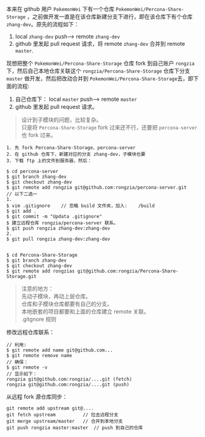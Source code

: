 本来在 github 用户 `PokemonWei` 下有一个仓库 `PokemonWei/Percona-Share-Storage` ，之前做开发一直是在该仓库新建分支下进行，即在该仓库下有个仓库 `zhang-dev`。原先的流程如下：  

1. local `zhang-dev` push--> remote `zhang-dev`
2. github 里发起 pull request 请求，将 remote `zhang-dev` 合并到 remote `master`.

现想把整个 `PokemonWei/Percona-Share-Storage` 仓库 fork 到自己账户 `rongzia` 下，然后自己本地仓库关联这个 `rongzia/Percona-Share-Storage` 仓库下分支 `master` 做开发，然后把改动合并到 `PokemonWei/Percona-Share-Storage`去，即下面的流程:

1. 自己仓库下： local `master` push--> remote `master`
2. github 里发起 pull request 请求。

> 设计到子模块的问题，比较复杂。  
> 只是将 `Percona-Share-Storage` fork 过来还不行，还要把 `percona-server` 也 fork 过来。

```
1. 先 fork Percona-Share-Storage、percona-server
2. 在 github 仓库下，新建对应的分支 zhang-dev，子模块也要
3. 下载 ftp 上的文件到服务器，然后：

$ cd percona-server
$ git branch zhang-dev
$ git checkout zhang-dev
$ git remote add rongzia git@github.com:rongzia/percona-server.git
// 以下二选一
1.
$ vim .gitignore    // 忽略 build 文件夹，加入:    /build
$ git add .
$ git commit -m "Updata .gitignore"
$ 建立远程仓库 rongzia/percona-server 联系。
$ git push rongzia zhang-dev:zhang-dev
2. 
$ git pull rongzia zhang-dev:zhang-dev


$ cd Percona-Share-Storage
$ git branch zhang-dev
$ git checkout zhang-dev
$ git remote add rongzias git@github.com:rongzia/Percona-Share-Storage.git
```
> 注意的地方：   
> 先动子模块，再动上层仓库。  
> 仓库和子模块仓库都要有自己的分支。  
> 本地嵌套的项目都要和上面的仓库建立 remote 关联。  
> .gitgnore 规则  

修改远程仓库联系：
```
// 利用:
$ git remote add name git@github.com...
$ git remote remove name
// 确保：
$ git remote -v
// 显示如下：
rongzia	git@github.com:rongzia/....git (fetch)
rongzia	git@github.com:rongzia/....git (push)

```

从远程 fork 源仓库同步：
```
git remote add upstream git@....
git fetch upstream          // 拉去远程分支
git merge upstream/master   // 合并到本地分支
git push rongzia master:master  // push 到自己的仓库
```